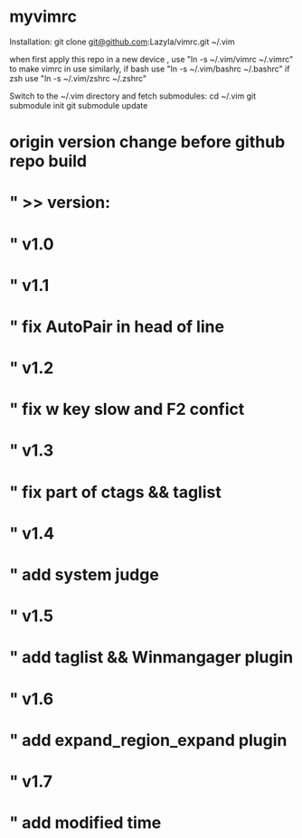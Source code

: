 # myvimrc
Installation: git clone git@github.com:Lazyla/vimrc.git ~/.vim

when first apply this repo in a new device , use "ln -s ~/.vim/vimrc ~/.vimrc" to make vimrc in use
similarly, if bash use "ln -s ~/.vim/bashrc ~/.bashrc"
		   if zsh  use "ln -s ~/.vim/zshrc ~/.zshrc"

Switch to the ~/.vim directory and fetch submodules: cd ~/.vim git submodule init git submodule update
# origin version change before github repo build
# " >> version: 
# "		  v1.0
# "		  v1.1
# "			fix AutoPair in head of line
# "		  v1.2
# "			fix w key slow and F2 confict
# "		  v1.3
# "			fix part of ctags && taglist
# "		  v1.4
# "			add system judge
# "		  v1.5
# "			add taglist && Winmangager plugin
# "		  v1.6
# "			add expand_region_expand plugin
# "		  v1.7
# "			add modified time

